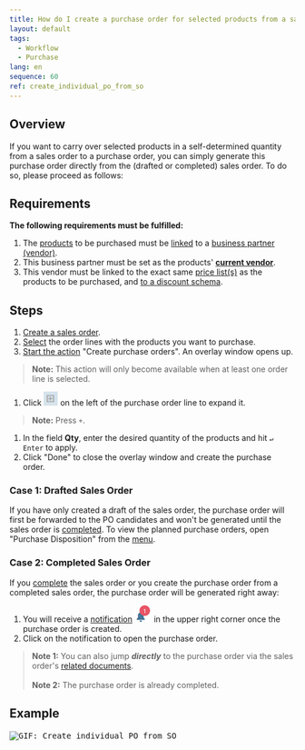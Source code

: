 ```yaml
---
title: How do I create a purchase order for selected products from a sales order?
layout: default
tags:
  - Workflow
  - Purchase
lang: en
sequence: 60
ref: create_individual_po_from_so
---
```


## Overview
If you want to carry over selected products in a self-determined quantity from a sales order to a purchase order, you can simply generate this purchase order directly from the (drafted or completed) sales order. To do so, please proceed as follows:

## Requirements
**The following requirements must be fulfilled:**

1. The [products](NewProduct) to be purchased must be [linked](Link_product_to_business_partner) to a [business partner (vendor)](New_business_partner_vendor).
1. This business partner must be set as the products' [**current vendor**](Set_current_vendor).
1. This vendor must be linked to the exact same [price list(s)](ProductPrice) as the products to be purchased, and [to a discount schema](Link_discount_schema_to_BP).

## Steps
1. [Create a sales order](SalesOrder_recording).
1. [Select](RecordSelection) the order lines with the products you want to purchase.
1. [Start the action](StartAction#actions-menu) "Create purchase orders". An overlay window opens up.
 >**Note:** This action will only become available when at least one order line is selected.

1. Click !['+'](../DE/assets/expand_list_plus.png) on the left of the purchase order line to expand it.
 >**Note:** Press `+`.

1. In the field **Qty**, enter the desired quantity of the products and hit `↵ Enter` to apply.
1. Click "Done" to close the overlay window and create the purchase order.

### Case 1: Drafted Sales Order
If you have only created a draft of the sales order, the purchase order will first be forwarded to the PO candidates and won't be generated until the sales order is [completed](DocumentProcessingComplete). To view the planned purchase orders, open "Purchase Disposition" from the [menu](Menu).

### Case 2: Completed Sales Order
If you [complete](DocumentProcessingComplete) the sales order or you create the purchase order from a completed sales order, the purchase order will be generated right away:

1. You will receive a [notification](Notification_types) ![](assets/NotificationBell_WebUI.png) in the upper right corner once the purchase order is created.
1. Click on the notification to open the purchase order.
 >**Note 1:** You can also jump ***directly*** to the purchase order via the sales order's [related documents](JumptoviaSidebar).<br><br>
 >**Note 2:** The purchase order is already completed.

## Example
<kbd><img src="assets/Create individual PO from SO.gif" alt="GIF: Create individual PO from SO"></kbd>
